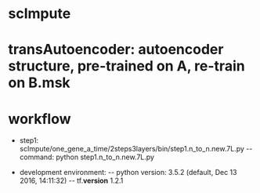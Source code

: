 # scImpute
# transAutoencoder: autoencoder structure, pre-trained on A, re-train on B.msk
# workflow
- step1: scImpute/one_gene_a_time/2steps3layers/bin/step1.n_to_n.new.7L.py
-- command: python step1.n_to_n.new.7L.py

- development environment:
-- python version: 3.5.2 (default, Dec 13 2016, 14:11:32)
-- tf.__version__ 1.2.1
